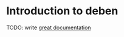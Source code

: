 # Introduction to deben

TODO: write [great documentation](http://jacobian.org/writing/what-to-write/)
